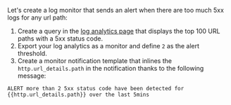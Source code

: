 Let's create a log monitor that sends an alert when there are too much 5xx logs for any url path:

1. Create a query in the [log analytics page](https://docs.datadoghq.com/logs/explorer/analytics/) that displays the top 100 URL paths with a 5xx status code.
2. Export your log analytics as a monitor and define `2` as the alert threshold.
3. Create a monitor notification template that inlines the `http.url_details.path` in the notification thanks to the following message:

  ```text
  ALERT more than 2 5xx status code have been detected for {{http.url_details.path}} over the last 5mins
  ```